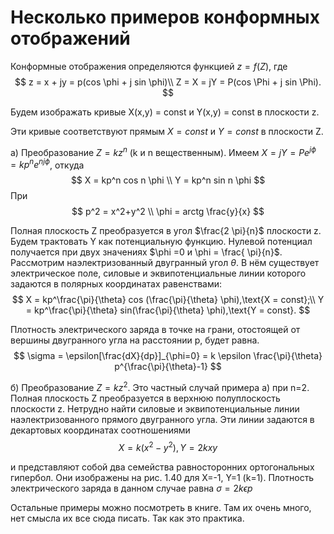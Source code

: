 # Несколько примеров конформных отображений

Конформные отображения определяются функцией $z = f(Z)$, где
$$
    z = x + jy = p(cos \phi + j sin \phi)\\ 
    Z = X = jY = P(cos \Phi + j sin \Phi).
$$

Будем изображать кривые X(x,y) = const и Y(x,y) = const в плоскости z.

Эти кривые соответствуют прямым $X = const$ и $Y = const$ в плоскости Z.

а) Преобразование $Z = kz^n$ (k и n вещественным). Имеем $X=jY = Pe^{j \phi} = kp^ne^{ n j \phi}$, откуда
$$
    X = kp^n cos n \phi \\ 
    Y = kp^n sin n \phi
$$
При
$$
    p^2 = x^2+y^2 \\ 
    \phi = arctg \frac{y}{x}
$$

Полная плоскость Z преобразуется в угол $\frac{2 \pi}{n}$ плоскости z. Будем трактовать Y как потенциальную функцию. Нулевой потенциал получается при двух значениях $\phi =0 и \phi = \frac{ \pi}{n}$. Рассмотрим наэлектризованный двугранный угол $\theta$. В нём существует электрическое поле, силовые и эквипотенциальные линии которого задаются в полярных координатах равенствами:
$$
    X = kp^\frac{\pi}{\theta} cos (\frac{\pi}{\theta} \phi),\text{X = const};\\ 
    Y = kp^\frac{\pi}{\theta} sin(\frac{\pi}{\theta} \phi),\text{Y = const}.
$$

Плотность электрического заряда в точке на грани, отостоящей от вершины двугранного угла на расстоянии p, будет равна.
$$
    \sigma = \epsilon[\frac{dX}{dp}]_{\phi=0} = k \epsilon \frac{\pi}{\theta} p^{\frac{\pi}{\theta}-1}
$$

б) Преобразование $Z = kz^2$. Это частный случай примера a) при n=2.
Полная плоскость Z преобразуется в верхнюю полуплоскость плоскости z. Нетрудно найти силовые и эквипотенциальные линии наэлектризованного прямого двугранного угла. Эти линии задаются в декартовых координатах соотношениями
$$
    X = k(x^2 - y^2), Y = 2kxy
$$

и представляют собой два семейства равносторонних ортогональных гипербол. Они изображены на рис. 1.40 для X=-1, Y=1 (k=1). Плотность электрического заряда в данном случае равна
$\sigma = 2k \epsilon p$

Остальные примеры можно посмотреть в книге. Там их очень много, нет смысла их все сюда писать. Так как это практика.